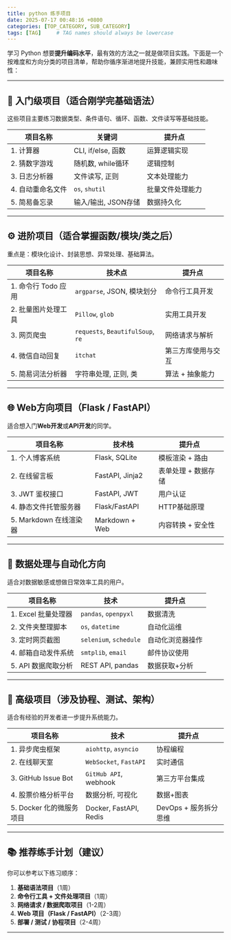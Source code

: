 ```yaml
---
title: python 练手项目
date: 2025-07-17 00:48:16 +0800
categories: [TOP_CATEGORY, SUB_CATEGORY]
tags: [TAG]     # TAG names should always be lowercase
---
```

学习 Python 想要**提升编码水平**，最有效的方法之一就是做项目实践。下面是一个按难度和方向分类的项目清单，帮助你循序渐进地提升技能，兼顾实用性和趣味性：

---

## 🔰 **入门级项目**（适合刚学完基础语法）

这些项目主要练习数据类型、条件语句、循环、函数、文件读写等基础技能。

| 项目名称       | 关键词              | 提升点      |
| ---------- | ---------------- | -------- |
| 1. 计算器     | CLI, if/else, 函数 | 运算逻辑实现   |
| 2. 猜数字游戏   | 随机数, while循环     | 逻辑控制     |
| 3. 日志分析器   | 文件读写, 正则         | 文本处理能力   |
| 4. 自动重命名文件 | `os`, `shutil`   | 批量文件处理能力 |
| 5. 简易备忘录   | 输入/输出, JSON存储    | 数据持久化    |

---

## ⚙️ **进阶项目**（适合掌握函数/模块/类之后）

重点是：模块化设计、封装思想、异常处理、基础算法。

| 项目名称           | 技术点                               | 提升点       |
| -------------- | --------------------------------- | --------- |
| 1. 命令行 Todo 应用 | `argparse`, JSON, 模块划分            | 命令行工具开发   |
| 2. 批量图片处理工具    | `Pillow`, `glob`                  | 实用工具开发    |
| 3. 网页爬虫        | `requests`, `BeautifulSoup`, `re` | 网络请求与解析   |
| 4. 微信自动回复      | `itchat`                          | 第三方库使用与交互 |
| 5. 简易词法分析器     | 字符串处理, 正则, 类                      | 算法 + 抽象能力 |

---

## 🌐 **Web方向项目（Flask / FastAPI）**

适合想入门**Web开发**或**API开发**的同学。

| 项目名称              | 技术栈             | 提升点         |
| ----------------- | --------------- | ----------- |
| 1. 个人博客系统         | Flask, SQLite   | 模板渲染 + 路由   |
| 2. 在线留言板          | FastAPI, Jinja2 | 表单处理 + 数据存储 |
| 3. JWT 鉴权接口       | FastAPI, JWT    | 用户认证        |
| 4. 静态文件托管服务器      | Flask/FastAPI   | HTTP基础原理    |
| 5. Markdown 在线渲染器 | Markdown + Web  | 内容转换 + 安全性  |

---

## 🧠 **数据处理与自动化方向**

适合对数据敏感或想做日常效率工具的用户。

| 项目名称           | 技术                     | 提升点      |
| -------------- | ---------------------- | -------- |
| 1. Excel 批量处理器 | `pandas`, `openpyxl`   | 数据清洗     |
| 2. 文件夹整理脚本     | `os`, `datetime`       | 自动化运维    |
| 3. 定时网页截图      | `selenium`, `schedule` | 自动化浏览器操作 |
| 4. 邮箱自动发件系统    | `smtplib`, `email`     | 邮件协议使用   |
| 5. API 数据爬取分析  | REST API, pandas       | 数据获取+分析  |

---

## 🤖 **高级项目（涉及协程、测试、架构）**

适合有经验的开发者进一步提升系统能力。

| 项目名称                | 技术                     | 提升点             |
| ------------------- | ---------------------- | --------------- |
| 1. 异步爬虫框架           | `aiohttp`, `asyncio`   | 协程编程            |
| 2. 在线聊天室            | `WebSocket`, `FastAPI` | 实时通信            |
| 3. GitHub Issue Bot | `GitHub API`, webhook  | 第三方平台集成         |
| 4. 股票价格分析平台         | 数据分析, 可视化              | 数据+图表           |
| 5. Docker 化的微服务项目   | Docker, FastAPI, Redis | DevOps + 服务拆分思维 |

---

## 📚 推荐练手计划（建议）

你可以参考以下练习顺序：

1. **基础语法项目**（1周）
2. **命令行工具 + 文件处理项目**（1周）
3. **网络请求 / 数据爬取项目**（1-2周）
4. **Web 项目（Flask / FastAPI）**（2-3周）
5. **部署 / 测试 / 协程项目**（2-4周）

---